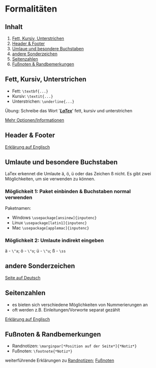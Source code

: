 # Formalitäten

## Inhalt
1. [Fett, Kursiv, Unterstrichen](#6)
2. [Header & Footer](#1)
3. [Umlaue und besondere Buchstaben](#2)
4. [andere Sonderzeichen](#3)
5. [Seitenzahlen](#4)
6. [Fußnoten & Randbemerkungen](#5)

## Fett, Kursiv, Unterstrichen <a name="6"></a>

- Fett: `\textbf{...}`
- Kursiv: `\textit{...}`
- Unterstrichen: `\underline{...}`

Übung: Schreibe das Wort '<ins>***LaTex***</ins>' fett, kursiv und unterstrichen

[Mehr Optionen/Informationen](https://de.overleaf.com/learn/latex/Bold%2C_italics_and_underlining)

## Header & Footer <a name="1"></a>
[Erklärung auf Englisch](https://de.overleaf.com/learn/latex/Headers_and_footers#Standard_page_styles)

## Umlaute und besondere Buchstaben <a name="2"></a>

LaTex erkennet die Umlaute ä, ö, ü oder das Zeichen ß nicht. Es gibt zwei Möglichkeiten, um sie verwenden zu können.

### Möglichkeit 1: Paket einbinden & Buchstaben normal verwenden 

Paketnamen: 

- Windows `\usepackage[ansinew]{inputenc}`
- Linux `\usepackage[latin1]{inputenc}`
- Mac `\usepackage[applemac]{inputenc}`

### Möglichkeit 2: Umlaute indirekt eingeben

ä - `\"a`; ö - `\"o`; ü - `\"u`; ß - `\ss`

## andere Sonderzeichen <a name="3"></a>

[Seite auf Deutsch](https://de.wikibooks.org/wiki/LaTeX-Kompendium:_Sonderzeichen)

## Seitenzahlen <a name="4"></a>

- es bieten sich verschiedene Möglichkeiten von Nummerierungen an
- oft werden z.B. Einleitungen/Vorworte separat gezählt

[Erklärung auf Englisch](https://de.overleaf.com/learn/latex/Page_numbering)

## Fußnoten & Randbemerkungen <a name="5"></a>

- Randnotizen: `\marginpar[*Position auf der Seite*]{*Notiz*}`
- Fußnoten: `\footnote{*Notiz*}`

weiterführende Erklärungen zu [Randnotizen](https://de.overleaf.com/learn/latex/Margin_notes); [Fußnoten](https://de.overleaf.com/learn/latex/Footnotes)
